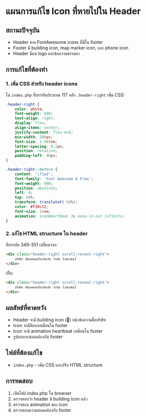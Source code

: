 # แผนการแก้ไข Icon ที่หายไปใน Header

## สถานะปัจจุบัน
- Header ขาด FontAwesome icons ที่มีใน footer
- Footer มี building icon, map marker icon, และ phone icon
- Header มีแค่ logo และข้อความธรรมดา

## การแก้ไขที่ต้องทำ

### 1. เพิ่ม CSS สำหรับ header icons
ใน `index.php` ที่บรรทัดประมาณ 117 หลัง `.header-right` เพิ่ม CSS:

```css
.header-right {
    color: white;
    font-weight: 600;
    text-align: right;
    display: flex;
    align-items: center;
    justify-content: flex-end;
    min-width: 200px;
    font-size: 1.08rem;
    letter-spacing: 0.2px;
    position: relative;
    padding-left: 40px;
}

.header-right::before {
    content: '\f1ad';
    font-family: 'Font Awesome 6 Free';
    font-weight: 900;
    position: absolute;
    left: 0;
    top: 50%;
    transform: translateY(-50%);
    color: #f39c12;
    font-size: 1rem;
    animation: iconHeartbeat 2s ease-in-out infinite;
}
```

### 2. แก้ไข HTML structure ใน header
ที่บรรทัด 349-351 เปลี่ยนจาก:
```html
<div class="header-right scroll-reveal-right">
    บริษัท ฟอลคอนประกันภัย จำกัด (มหาชน)
</div>
```

เป็น:
```html
<div class="header-right scroll-reveal-right">
    บริษัท ฟอลคอนประกันภัย จำกัด (มหาชน)
</div>
```

## ผลลัพธ์ที่คาดหวัง
- Header จะมี building icon (🏢) หน้าข้อความชื่อบริษัท
- Icon จะมีสีทองเหมือนใน footer
- Icon จะมี animation heartbeat เหมือนใน footer
- รูปแบบจะสอดคล้องกับ footer

## ไฟล์ที่ต้องแก้ไข
- `index.php` - เพิ่ม CSS และปรับ HTML structure

## การทดสอบ
1. เปิดไฟล์ index.php ใน browser
2. ตรวจสอบว่า header มี building icon แล้ว
3. ตรวจสอบ animation ของ icon
4. ตรวจสอบความสอดคล้องกับ footer